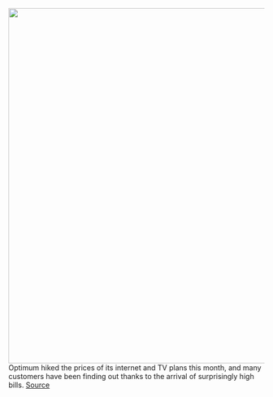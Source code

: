 <img src='https://cdn.vox-cdn.com/thumbor/uoTHHCB9SR73F2hDznkIYruwNOo=/0x0:1218x813/1200x800/filters:focal(512x310:706x504)/cdn.vox-cdn.com/uploads/chorus_image/image/66293849/optimum.0.jpg' width='700px' /><br/>
Optimum hiked the prices of its internet and TV plans this month, and many customers have been finding out thanks to the arrival of surprisingly high bills.
<a href='https://www.theverge.com/2020/2/11/21131538/optimum-tv-internet-price-hikes-altice-warning-bill'> Source <a/>